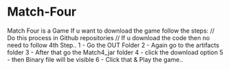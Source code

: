 # Match-Four
Match Four is a Game 
If u want to download the game follow the steps:   // Do this process in Github repositories  // If u download the code then no need to follow 4th Step..
1 - Go the OUT Folder
2 - Again go to the artifacts folder
3 - After that go the Match4_jar folder
4 - click the download option
5 - then Binary file will be visible
6 - Click that & Play the game..
